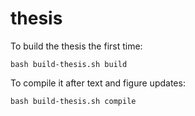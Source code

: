 # thesis

To build the thesis the first time:

```
bash build-thesis.sh build
```

To compile it after text and figure updates:

```
bash build-thesis.sh compile
```
